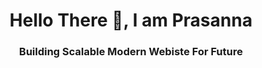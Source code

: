 <h1 align="center"> Hello There 👋, I am Prasanna</h1>
<h3 align="center">Building Scalable Modern Webiste For Future</h3>
